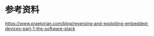 # 参考资料

https://www.praetorian.com/blog/reversing-and-exploiting-embedded-devices-part-1-the-software-stack

